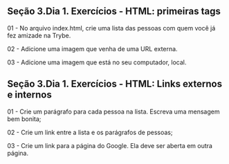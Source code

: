 ## Seção 3.Dia 1. Exercícios - HTML: primeiras tags

01 - No arquivo index.html, crie uma lista das pessoas com quem você já fez amizade na Trybe.

02 - Adicione uma imagem que venha de uma URL externa.

03 - Adicione uma imagem que está no seu computador, local.

## Seção 3.Dia 1. Exercícios - HTML: Links externos e internos

01 - Crie um parágrafo para cada pessoa na lista. Escreva uma mensagem bem bonita;

02 - Crie um link entre a lista e os parágrafos de pessoas;

03 - Crie um link para a página do Google. Ela deve ser aberta em outra página.
